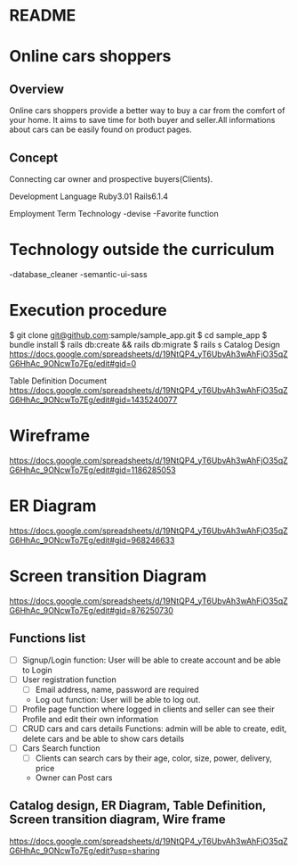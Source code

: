 # README
# Online cars shoppers
## Overview
Online cars shoppers provide a better way to buy a car from the comfort of your home. It aims to save time for both buyer and seller.All informations about cars can be easily found on product pages.

## Concept
Connecting car owner and prospective buyers(Clients).

Development Language
Ruby3.01
Rails6.1.4

Employment Term Technology
-devise
-Favorite function
# Technology outside the curriculum
-database_cleaner
-semantic-ui-sass
# Execution procedure
$ git clone git@github.com:sample/sample_app.git
$ cd sample_app
$ bundle install
$ rails db:create && rails db:migrate
$ rails s
Catalog Design
https://docs.google.com/spreadsheets/d/19NtQP4_yT6UbvAh3wAhFjO35qZG6HhAc_9ONcwTo7Eg/edit#gid=0

Table Definition Document
https://docs.google.com/spreadsheets/d/19NtQP4_yT6UbvAh3wAhFjO35qZG6HhAc_9ONcwTo7Eg/edit#gid=1435240077
# Wireframe
https://docs.google.com/spreadsheets/d/19NtQP4_yT6UbvAh3wAhFjO35qZG6HhAc_9ONcwTo7Eg/edit#gid=1186285053

# ER Diagram
https://docs.google.com/spreadsheets/d/19NtQP4_yT6UbvAh3wAhFjO35qZG6HhAc_9ONcwTo7Eg/edit#gid=968246633

# Screen transition Diagram
https://docs.google.com/spreadsheets/d/19NtQP4_yT6UbvAh3wAhFjO35qZG6HhAc_9ONcwTo7Eg/edit#gid=876250730


## Functions list
- [ ] Signup/Login function: User will be able to create account and be able to Login
- [ ] User registration function
  - [ ] Email address, name, password  are required
  - Log out function: User will be able to log out.
- [ ] Profile page function where logged in clients and seller can see their Profile and edit their own information
- [ ] CRUD cars and cars details Functions: admin will be able to create, edit, delete cars and be able to show cars details
- [ ] Cars Search function
  - [ ] Clients can search cars by their age, color, size, power, delivery, price
  - Owner can Post cars
## Catalog design, ER Diagram, Table Definition, Screen transition diagram, Wire frame
https://docs.google.com/spreadsheets/d/19NtQP4_yT6UbvAh3wAhFjO35qZG6HhAc_9ONcwTo7Eg/edit?usp=sharing
